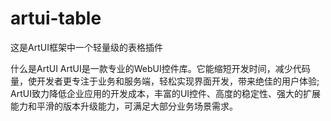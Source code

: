 # artui-table
这是ArtUI框架中一个轻量级的表格插件

什么是ArtUI
ArtUI是一款专业的WebUI控件库。它能缩短开发时间，减少代码量，使开发者更专注于业务和服务端，轻松实现界面开发，带来绝佳的用户体验;
ArtUI致力降低企业应用的开发成本，丰富的UI控件、高度的稳定性、强大的扩展能力和平滑的版本升级能力，可满足大部分业务场景需求。
